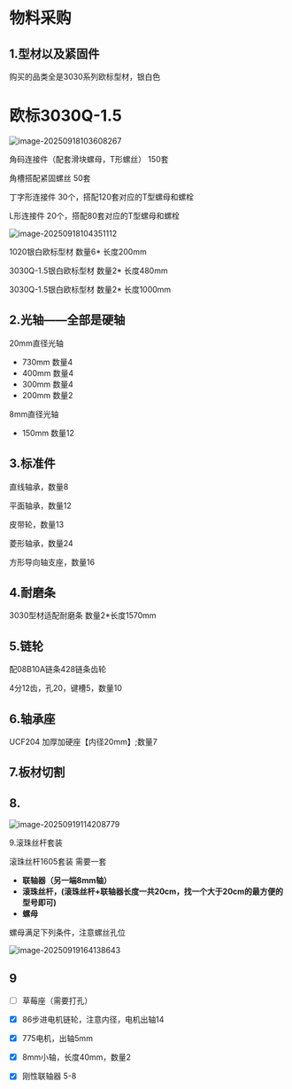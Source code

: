 # 物料采购

## 1.型材以及紧固件
购买的品类全是3030系列欧标型材，银白色



# 欧标3030Q-1.5

![image-20250918103608267](https://pkuxiaohou.oss-cn-beijing.aliyuncs.com/img/202509181036338.png)



角码连接件（配套滑块螺母，T形螺丝） 150套

角槽搭配紧固螺丝  50套



丁字形连接件  30个，搭配120套对应的T型螺母和螺栓

L形连接件  20个，搭配80套对应的T型螺母和螺栓





![image-20250918104351112](https://pkuxiaohou.oss-cn-beijing.aliyuncs.com/img/202509181043147.png)



1020银白欧标型材 数量6* 长度200mm

3030Q-1.5银白欧标型材  数量2* 长度480mm

3030Q-1.5银白欧标型材  数量2* 长度1000mm





## 2.光轴——全部是硬轴



20mm直径光轴 



- 730mm  数量4
- 400mm  数量4
- 300mm  数量4
- 200mm  数量2





8mm直径光轴

- 150mm 数量12



## 3.标准件

直线轴承，数量8

平面轴承，数量12

皮带轮，数量13

菱形轴承，数量24

方形导向轴支座，数量16



## 4.耐磨条

3030型材适配耐磨条 数量2*长度1570mm



## 5.链轮

配08B10A链条428链条齿轮



4分12齿，孔20，键槽5，数量10



## 6.轴承座

UCF204 加厚加硬座【内径20mm】;数量7





## 7.板材切割





## 8.





![image-20250919114208779](https://pkuxiaohou.oss-cn-beijing.aliyuncs.com/img/202509191142822.png)



9.滚珠丝杆套装



滚珠丝杆1605套装
需要一套

- **联轴器（另一端8mm轴）**
- **滚珠丝杆，(滚珠丝杆+联轴器长度一共20cm，找一个大于20cm的最方便的型号即可)**
- **螺母**

螺母满足下列条件，注意螺丝孔位

![image-20250919164138643](https://pkuxiaohou.oss-cn-beijing.aliyuncs.com/img/202509191641693.png)



## 9
- [ ] 草莓座（需要打孔）

- [x] 86步进电机链轮，注意内径，电机出轴14
- [x] 775电机，出轴5mm
- [x] 8mm小轴，长度40mm，数量2
- [x] 刚性联轴器 5-8









